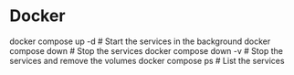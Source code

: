 # Docker

docker compose up -d # Start the services in the background
docker compose down # Stop the services
docker compose down -v # Stop the services and remove the volumes
docker compose ps # List the services

